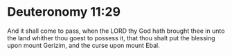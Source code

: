 # Deuteronomy 11:29

And it shall come to pass, when the LORD thy God hath brought thee in unto the land whither thou goest to possess it, that thou shalt put the blessing upon mount Gerizim, and the curse upon mount Ebal.